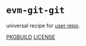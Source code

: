 # `evm-git-git`

universal recipe for [user repo](../themartiancompany/ur).

[PKGBUILD](PKGBUILD)
[LICENSE](COPYING)
